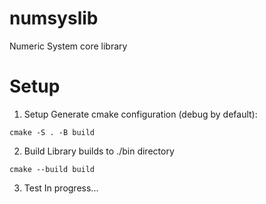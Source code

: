 # numsyslib
Numeric System core library

# Setup
1. Setup
Generate cmake configuration (debug by default):
```shell
cmake -S . -B build
```

2. Build
Library builds to ./bin directory 
```shell
cmake --build build
```

3. Test
In progress...
